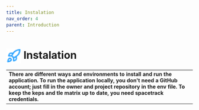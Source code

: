 ```yaml
---
title: Instalation
nav_order: 4
parent: Introduction
---
```

# <img style="vertical-align:middle; width: 40px; height:40px;" src="https://raw.githubusercontent.com/bxyteam/satellite-test/refs/heads/main/docs/images/rocket.png"> Instalation

<table>
  <tr>
    <td style="font-weight:bold;">
       There are different ways and environments to install and run the application. To run the application locally, you don't need a GitHub account; just fill in the owner and project repository in the env file. To keep the keps and tle matrix up to date, you need spacetrack credentials.
    </td>
  </tr>
</table> 
